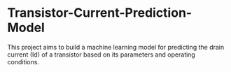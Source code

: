 # Transistor-Current-Prediction-Model
This project aims to build a machine learning model for predicting the drain current (Id) of a transistor based on its parameters and operating conditions.
